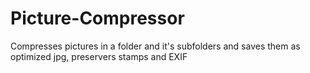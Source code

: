 # Picture-Compressor
Compresses pictures in a folder and it's subfolders and saves them as optimized jpg, preservers stamps and EXIF
